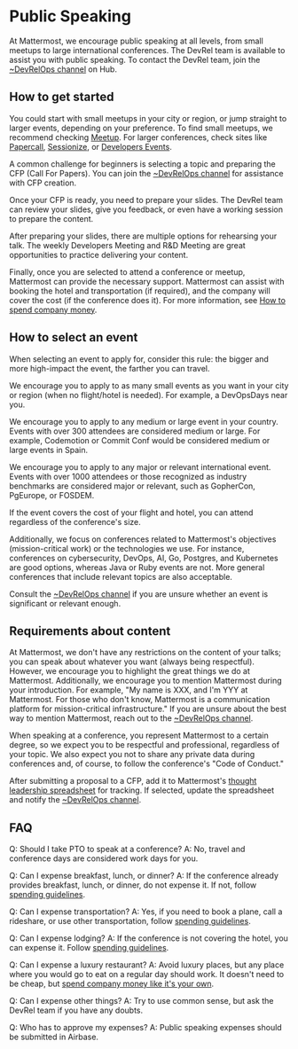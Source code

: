 # Public Speaking

At Mattermost, we encourage public speaking at all levels, from small meetups to large international conferences. The DevRel team is available to assist you with public speaking. To contact the DevRel team, join the [~DevRelOps channel](https://hub.mattermost.com/private-core/channels/devrelops) on Hub.

## How to get started

You could start with small meetups in your city or region, or jump straight to larger events, depending on your preference. To find small meetups, we recommend checking [Meetup](https://www.meetup.com/). For larger conferences, check sites like [Papercall](https://www.papercall.io/), [Sessionize](https://sessionize.com/), or [Developers Events](https://developers.events/).

A common challenge for beginners is selecting a topic and preparing the CFP (Call For Papers). You can join the [~DevRelOps channel](https://hub.mattermost.com/private-core/channels/devrelops) for assistance with CFP creation.

Once your CFP is ready, you need to prepare your slides. The DevRel team can review your slides, give you feedback, or even have a working session to prepare the content.

After preparing your slides, there are multiple options for rehearsing your talk. The weekly Developers Meeting and R&D Meeting are great opportunities to practice delivering your content.

Finally, once you are selected to attend a conference or meetup, Mattermost can provide the necessary support. Mattermost can assist with booking the hotel and transportation (if required), and the company will cover the cost (if the conference does it). For more information, see [How to spend company money](https://handbook.mattermost.com/operations/finance/staff-member-expenses/how-to-spend-company-money).

## How to select an event

When selecting an event to apply for, consider this rule: the bigger and more high-impact the event, the farther you can travel.

We encourage you to apply to as many small events as you want in your city or region (when no flight/hotel is needed). For example, a DevOpsDays near you.

We encourage you to apply to any medium or large event in your country. Events with over 300 attendees are considered medium or large. For example, Codemotion or Commit Conf would be considered medium or large events in Spain.

We encourage you to apply to any major or relevant international event. Events with over 1000 attendees or those recognized as industry benchmarks are considered major or relevant, such as GopherCon, PgEurope, or FOSDEM.

If the event covers the cost of your flight and hotel, you can attend regardless of the conference's size.

Additionally, we focus on conferences related to Mattermost's objectives (mission-critical work) or the technologies we use. For instance, conferences on cybersecurity, DevOps, AI, Go, Postgres, and Kubernetes are good options, whereas Java or Ruby events are not. More general conferences that include relevant topics are also acceptable.

Consult the [~DevRelOps channel](https://hub.mattermost.com/private-core/channels/devrelops) if you are unsure whether an event is significant or relevant enough.

## Requirements about content

At Mattermost, we don't have any restrictions on the content of your talks; you can speak about whatever you want (always being respectful). However, we encourage you to highlight the great things we do at Mattermost. Additionally, we encourage you to mention Mattermost during your introduction. For example, "My name is XXX, and I'm YYY at Mattermost. For those who don't know, Mattermost is a communication platform for mission-critical infrastructure." If you are unsure about the best way to mention Mattermost, reach out to the [~DevRelOps channel](https://hub.mattermost.com/private-core/channels/devrelops).

When speaking at a conference, you represent Mattermost to a certain degree, so we expect you to be respectful and professional, regardless of your topic. We also expect you not to share any private data during conferences and, of course, to follow the conference's "Code of Conduct."

After submitting a proposal to a CFP, add it to Mattermost's [thought leadership spreadsheet](https://docs.google.com/spreadsheets/d/1peej--v7WhjU58J_Wv-OW_iutT_MqqsTMMZeBS5qIBc/edit?gid=891481386#gid=891481386) for tracking. If selected, update the spreadsheet and notify the [~DevRelOps channel](https://hub.mattermost.com/private-core/channels/devrelops).

## FAQ

Q: Should I take PTO to speak at a conference?
A: No, travel and conference days are considered work days for you.

Q: Can I expense breakfast, lunch, or dinner?
A: If the conference already provides breakfast, lunch, or dinner, do not expense it. If not, follow [spending guidelines](https://handbook.mattermost.com/operations/finance/staff-member-expenses/how-to-spend-company-money).

Q: Can I expense transportation?
A: Yes, if you need to book a plane, call a rideshare, or use other transportation, follow [spending guidelines](https://handbook.mattermost.com/operations/finance/staff-member-expenses/how-to-spend-company-money).

Q: Can I expense lodging?
A: If the conference is not covering the hotel, you can expense it. Follow [spending guidelines](https://handbook.mattermost.com/operations/finance/staff-member-expenses/how-to-spend-company-money).

Q: Can I expense a luxury restaurant?
A: Avoid luxury places, but any place where you would go to eat on a regular day should work. It doesn't need to be cheap, but [spend company money like it's your own](https://handbook.mattermost.com/operations/finance/staff-member-expenses/how-to-spend-company-money).

Q: Can I expense other things?
A: Try to use common sense, but ask the DevRel team if you have any doubts.

Q: Who has to approve my expenses?
A: Public speaking expenses should be submitted in Airbase.
